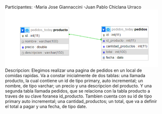 Participantes:
-Maria Jose Giannaccini
-Juan Pablo Chiclana Urraco
![DIAGRAMA](diagrama_base_datos.png)
Descripcion:
Elegimos realizar una pagina de pedidos en un local de comidas rapidas. Va a constar inicialmente de dos tablas: una llamada producto, la cual contiene un id de tipo primary, auto incremental; un nombre, de tipo varchar; un precio y una descripcion del producto.
Y una segunda tabla llamada pedidos, que se relaciona con la tabla producto a traves de su clave foranea id_producto. Tambien cuenta con su id de tipo primary auto incremental; una cantidad_productos; un total, que va a definir el total a pagar y una fecha, de tipo date. 
